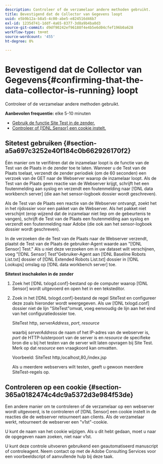 ```yaml
---
description: Controleer of de verzamelaar andere methoden gebruikt.
title: Bevestigend dat de Collector van Gegevens loopt
uuid: e5b9b12a-b8a5-4c00-abe5-e824516d46b7
exl-id: 1235d741-1ddf-4a65-8377-3d8a9b4ba0d3
source-git-commit: d9df90242ef96188f4e4b5e6d04cfef196b0a628
workflow-type: tm+mt
source-wordcount: '455'
ht-degree: 0%

---
```


# Bevestigend dat de Collector van Gegevens{#confirming-that-the-data-collector-is-running} loopt

Controleer of de verzamelaar andere methoden gebruikt.

**Aanbevolen frequentie:** elke 5-10 minuten

* [Gebruik de functie Site Test in de zender.](../../../home/c-snsr-ovrvw/admin-sensor/c-data-cltr-rng.md#section-a5a697c3252e40f184c0b662926170f2)
* [Controleer of [!DNL Sensor] een cookie instelt.](../../../home/c-snsr-ovrvw/admin-sensor/c-data-cltr-rng.md#section-365a0182474c4dc9a5372d3e984f53de)

## Sitetest gebruiken {#section-a5a697c3252e40f184c0b662926170f2}

Één manier om te verifiëren dat de inzamelaar loopt is de functie van de Test van de Plaats in de zender toe te laten. Wanneer u de Test van de Plaats toelaat, verzendt de zender periodiek (om de 60 seconden) een verzoek van de GET naar de Webserver waarop de inzamelaar loopt. Als de Test van de Plaats geen reactie van de Webserver krijgt, schrijft het een foutenmelding aan syslog en verzendt een foutenmelding naar [!DNL data workbench server] (die aan het sensor-logboek dossier wordt geschreven).

Als de Test van de Plaats een reactie van de Webserver ontvangt, zoekt het in het rijdossier voor een pakket van de Webserver. Als het pakket niet verschijnt (erop wijzend dat de inzamelaar niet liep om de gebeurtenis te vangen), schrijft de Test van de Plaats een foutenmelding aan syslog en verzendt een foutenmelding naar Adobe (die ook aan het sensor-logboek dossier wordt geschreven).

In de verzoeken die de Test van de Plaats naar de Webserver verzendt, plaatst de Test van de Plaats de gebruiker-Agent waarde aan &quot;[!DNL Sensor] Test.&quot; Als u niet deze verzoeken om in uw dataset wilt verschijnen, voeg &quot;[!DNL Sensor] Test&quot;Gebruiker-Agent aan [!DNL Baseline Robots List.txt] dossier of [!DNL Extended Robots List.txt] dossier in [!DNL Lookups] omslag op [!DNL data workbench server] toe.

**Sitetest inschakelen in de zender**

1. Zoek het [!DNL txlogd.conf]-bestand op de computer waarop [!DNL Sensor] wordt uitgevoerd en open het in een teksteditor.

1. Zoek in het [!DNL txlogd.conf]-bestand de regel SiteTest en configureer deze zoals hieronder wordt weergegeven. Als uw [!DNL txlogd.conf] dossier niet de lijn &quot;SiteTest&quot;omvat, voeg eenvoudig de lijn aan het eind van het configuratiedossier toe.

   SiteTest http, *serverAddress*, *port*, *resource*

   waarbij *serverAddress* de naam of het IP-adres van de webserver is, *port* de HTTP-luisterpoort van de server is en *resource* de specifieke bron die u bij het testen van de server wilt laten opvragen bij Site Test. Merk op dat *resource* een vraagkoord kan omvatten.

   Voorbeeld: SiteTest http,localhost,80,/index.jsp

   Als u meerdere webservers wilt testen, geeft u gewoon meerdere SiteTest-regels op.

## Controleren op een cookie {#section-365a0182474c4dc9a5372d3e984f53de}

Een andere manier om te controleren of de verzamelaar op een webserver wordt uitgevoerd, is te controleren of [!DNL Sensor] een cookie instelt in de reacties die de webserver retourneert aan clients. Als de verzamelaar werkt, retourneert de webserver een &quot;v1st&quot;-cookie.

U kunt de naam van het cookie wijzigen. Als u dit hebt gedaan, moet u naar de opgegeven naam zoeken, niet naar v1st.

U kunt deze controle uitvoeren gebruikend een geautomatiseerd manuscript of controleagent. Neem contact op met de Adobe Consulting Services voor een voorbeeldscript of aanvullende hulp bij deze taak.
